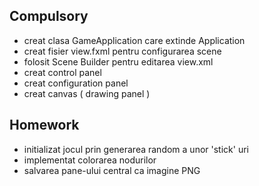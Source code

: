 Compulsory
-
- creat clasa GameApplication care extinde Application
- creat fisier view.fxml pentru configurarea scene
- folosit Scene Builder pentru editarea view.xml
- creat control panel
- creat configuration panel
- creat canvas ( drawing panel )

Homework
-
- initializat jocul prin generarea random a unor 'stick' uri
- implementat colorarea nodurilor 
- salvarea pane-ului central ca imagine PNG
